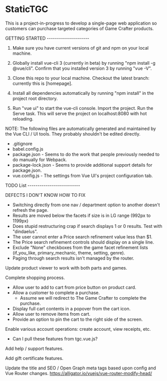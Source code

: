 # StaticTGC
This is a project-in-progress to develop a single-page web application so customers can purchase targeted categories of Game Crafter products.

GETTING STARTED ---------------------

1. Make sure you have current versions of git and npm on your local machine.

2. Globally install vue-cli 3 (currently in beta) by running "npm install -g @vue/cli". Confirm that you installed version 3 by running "vue -V".

3. Clone this repo to your local machine. Checkout the latest branch: currently this is [homepage].

4. Install all dependencies automatically by running "npm install" in the project root directory.

5. Run "vue ui" to start the vue-cli console. Import the project. Run the Serve task. This will serve the project on localhost:8080 with hot reloading.

NOTE:
The following files are automatically generated and maintained by the Vue CLI / UI tools. They probably shouldn't be edited directly.
* .gitignore
* babel.config.js
* package.json - Seems to do the work that people previously needed to do manually for Webpack.
* package-lock.json - Seems to provide additional support details for package.json.
* vue.config.js - The settings from Vue UI's project configuration tab.

TODO List --------------------------

DEFECTS I DON'T KNOW HOW TO FIX
* Switching directly from one nav / department option to another doesn't refresh the page.
* Results are moved below the facets if size is in LG range (992px to 1199px)
* Does stupid restructuring crap if search displays 1 or 0 results. Test with "dindaelus".
* The user cannot enter a Price search refinement value less than $1.
* The Price search refinement controls should display on a single line.
* Exclude "None" checkboxes from the game facet refinement lists (if_you_like, primary_mechanic, theme, setting, genre).
* Paging through search results isn't managed by the router.

Update product viewer to work with both parts and games.

Complete shopping process.
* Allow user to add to cart from price button on product card.
* Allow a customer to complete a purchase.
  * Assume we will redirect to The Game Crafter to complete the purchase.
* Display full cart contents in a popover from the cart icon.
* Allow user to remove items from cart.
* Provide an option to pin the cart to the right side of the screen.

Enable various account operations: create account, view receipts, etc.
* Can I pull these features from tgc.vue.js?

Add help / support features.

Add gift certificate features.

Update the title and SEO / Open Graph meta tags based upon config and Vue Router changes. https://alligator.io/vuejs/vue-router-modify-head/
